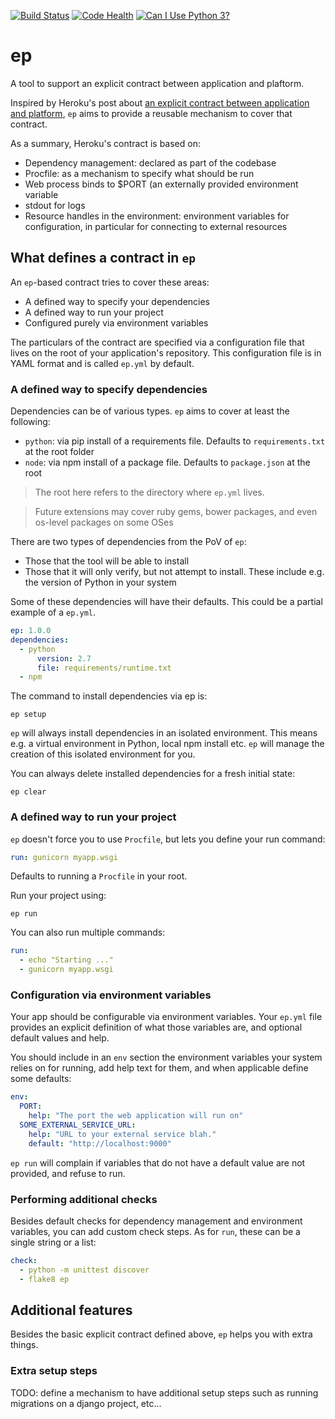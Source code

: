 [![Build Status](https://travis-ci.org/txels/ep.png)](https://travis-ci.org/txels/ep)
[![Code Health](https://landscape.io/github/txels/ep/master/landscape.svg)](https://landscape.io/github/txels/ep/master)
[![Can I Use Python 3?](https://caniusepython3.com/project/ep.svg)](https://caniusepython3.com/project/ep)

# ep

A tool to support an explicit contract between application and plaftorm.

Inspired by Heroku's post about [an explicit contract between application and
platform](https://blog.heroku.com/archives/2011/6/28/the_new_heroku_4_erosion_resistance_explicit_contracts),
`ep` aims to provide a reusable mechanism to cover that contract.

As a summary, Heroku's contract is based on:

- Dependency management: declared as part of the codebase
- Procfile: as a mechanism to specify what should be run
- Web process binds to $PORT (an externally provided environment variable
- stdout for logs
- Resource handles in the environment: environment variables for configuration,
  in particular for connecting to external resources


## What defines a contract in `ep`

An `ep`-based contract tries to cover these areas:

- A defined way to specify your dependencies
- A defined way to run your project
- Configured purely via environment variables

The particulars of the contract are specified via a configuration file that
lives on the root of your application's repository. This configuration file
is in YAML format and is called `ep.yml` by default.


### A defined way to specify dependencies

Dependencies can be of various types. `ep` aims to cover at least the
following:

 - `python`: via pip install of a requirements file. Defaults to
   `requirements.txt` at the root folder
 - `node`: via npm install of a package file. Defaults to `package.json` at
   the root

> The root here refers to the directory where `ep.yml` lives.

> Future extensions may cover ruby gems, bower packages, and even os-level
> packages on some OSes

There are two types of dependencies from the PoV of `ep`:
 - Those that the tool will be able to install
 - Those that it will only verify, but not attempt to install. These include
   e.g. the version of Python in your system

Some of these dependencies will have their defaults.
This could be a partial example of a `ep.yml`.

```yaml
ep: 1.0.0
dependencies:
  - python
      version: 2.7
      file: requirements/runtime.txt
  - npm
```

The command to install dependencies via ep is:

    ep setup

`ep` will always install dependencies in an isolated environment. This means
e.g. a virtual environment in Python, local npm install etc. `ep` will manage
the creation of this isolated environment for you.

You can always delete installed dependencies for a fresh initial state:

    ep clear

### A defined way to run your project

`ep` doesn't force you to use `Procfile`, but lets you define your run
command:

```yaml
run: gunicorn myapp.wsgi
```

Defaults to running a `Procfile` in your root.

Run your project using:

    ep run

You can also run multiple commands:

```yaml
run:
  - echo "Starting ..."
  - gunicorn myapp.wsgi
```


### Configuration via environment variables

Your app should be configurable via environment variables. Your `ep.yml` file
provides an explicit definition of what those variables are, and optional
default values and help.

You should include in an `env` section the environment variables your system
relies on for running, add help text for them, and when applicable define
some defaults:

```yaml
env:
  PORT:
    help: "The port the web application will run on"
  SOME_EXTERNAL_SERVICE_URL:
    help: "URL to your external service blah."
    default: "http://localhost:9000"
```

`ep run` will complain if variables that do not have a default value are not
provided, and refuse to run.


### Performing additional checks

Besides default checks for dependency management and environment variables,
you can add custom check steps. As for `run`, these can be a single string
or a list:


```yaml
check:
  - python -m unittest discover
  - flake8 ep
```


## Additional features

Besides the basic explicit contract defined above, `ep` helps you with extra
things.

### Extra setup steps

TODO: define a mechanism to have additional setup steps such as running
migrations on a django project, etc...
